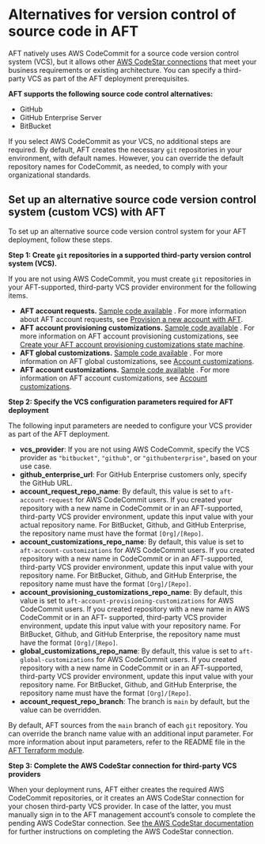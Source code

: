 # Alternatives for version control of source code in AFT<a name="aft-alternative-vcs"></a>

AFT natively uses AWS CodeCommit for a source code version control system \(VCS\), but it allows other [AWS CodeStar connections](https://docs.aws.amazon.com/dtconsole/latest/userguide/supported-versions-connections.html) that meet your business requirements or existing architecture\. You can specify a third\-party VCS as part of the AFT deployment prerequisites\.

**AFT supports the following source code control alternatives:**
+ GitHub
+ GitHub Enterprise Server
+ BitBucket

If you select AWS CodeCommit as your VCS, no additional steps are required\. By default, AFT creates the necessary `git` repositories in your environment, with default names\. However, you can override the default repository names for CodeCommit, as needed, to comply with your organizational standards\.

## Set up an alternative source code version control system \(custom VCS\) with AFT<a name="aft-alternate-vcs-steps"></a>

To set up an alternative source code version control system for your AFT deployment, follow these steps\.

**Step 1: Create `git` repositories in a supported third\-party version control system \(VCS\)\.**

If you are not using AWS CodeCommit, you must create `git` repositories in your AFT\-supported, third\-party VCS provider environment for the following items\.
+ **AFT account requests\.** [Sample code available](https://github.com/aws-ia/terraform-aws-control_tower_account_factory/tree/main/sources/aft-customizations-repos/aft-account-request) \. For more information about AFT account requests, see [Provision a new account with AFT](taf-account-provisioning.md#aft-provision-account)\.
+ **AFT account provisioning customizations\.** [Sample code available](https://github.com/aws-ia/terraform-aws-control_tower_account_factory/tree/main/sources/aft-customizations-repos/aft-account-provisioning-customizations) \. For more information on AFT account provisioning customizations, see [Create your AFT account provisioning customizations state machine](aft-provisioning-framework.md#aft-create-customizations)\.
+ **AFT global customizations\.** [Sample code available](https://github.com/aws-ia/terraform-aws-control_tower_account_factory/tree/main/sources/aft-customizations-repos/aft-global-customizations) \. For more information on AFT global customizations, see [Account customizations](aft-account-customization-options.md)\.
+ **AFT account customizations\.** [Sample code available](https://github.com/aws-ia/terraform-aws-control_tower_account_factory/tree/main/sources/aft-customizations-repos/aft-account-customizations) \. For more information on AFT account customizations, see [Account customizations](aft-account-customization-options.md)\.

**Step 2: Specify the VCS configuration parameters required for AFT deployment**

The following input parameters are needed to configure your VCS provider as part of the AFT deployment\.
+ **vcs\_provider**: If you are not using AWS CodeCommit, specify the VCS provider as `"bitbucket"`, `"github"`, or `"githubenterprise"`, based on your use case\.
+ **github\_enterprise\_url**: For GitHub Enterprise customers only, specify the GitHub URL\.
+ **account\_request\_repo\_name**: By default, this value is set to `aft-account-request` for AWS CodeCommit users\. If you created your repository with a new name in CodeCommit or in an AFT\-supported, third\-party VCS provider environment, update this input value with your actual repository name\. For BitBucket, Github, and GitHub Enterprise, the repository name must have the format `[Org]/[Repo]`\.
+ **account\_customizations\_repo\_name**: By default, this value is set to `aft-account-customizations` for AWS CodeCommit users\. If you created repository with a new name in CodeCommit or in an AFT\-supported, third\-party VCS provider environment, update this input value with your repository name\. For BitBucket, Github, and GitHub Enterprise, the repository name must have the format `[Org]/[Repo]`\.
+ **account\_provisioning\_customizations\_repo\_name**: By default, this value is set to `aft-account-provisioning-customizations` for AWS CodeCommit users\. If you created repository with a new name in AWS CodeCommit or in an AFT\- supported, third\-party VCS provider environment, update this input value with your repository name\. For BitBucket, Github, and GitHub Enterprise, the repository name must have the format `[Org]/[Repo]`\.
+ **global\_customizations\_repo\_name**: By default, this value is set to `aft-global-customizations` for AWS CodeCommit users\. If you created repository with a new name in CodeCommit or in an AFT\-supported, third\-party VCS provider environment, update this input value with your repository name\. For BitBucket, Github, and GitHub Enterprise, the repository name must have the format `[Org]/[Repo]`\.
+ **account\_request\_repo\_branch**: The branch is `main` by default, but the value can be overridden\.

By default, AFT sources from the `main` branch of each `git` repository\. You can override the branch name value with an additional input parameter\. For more information about input parameters, refer to the README file in the [AFT Terraform module](https://github.com/aws-ia/terraform-aws-control_tower_account_factory/blob/main/README.md#inputs)\.

**Step 3: Complete the AWS CodeStar connection for third\-party VCS providers**

When your deployment runs, AFT either creates the required AWS CodeCommit repositories, or it creates an AWS CodeStar connection for your chosen third\-party VCS provider\. In case of the latter, you must manually sign in to the AFT management account’s console to complete the pending AWS CodeStar connection\. See [the AWS CodeStar documentation](https://docs.aws.amazon.com/dtconsole/latest/userguide/connections-update.html) for further instructions on completing the AWS CodeStar connection\. 